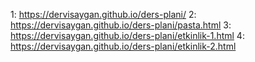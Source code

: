 1: https://dervisaygan.github.io/ders-plani/
2: https://dervisaygan.github.io/ders-plani/pasta.html
3: https://dervisaygan.github.io/ders-plani/etkinlik-1.html
4: https://dervisaygan.github.io/ders-plani/etkinlik-2.html
